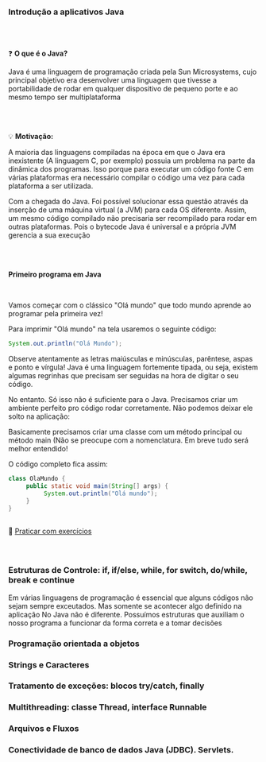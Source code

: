### Introdução a aplicativos Java

<br>

<br>:question: **O que é o Java?**<br>

Java é uma linguagem de programação criada pela Sun Microsystems, cujo principal objetivo era desenvolver uma linguagem que tivesse a portabilidade de rodar em qualquer dispositivo de pequeno porte e ao mesmo tempo ser multiplataforma

<br> 

<br>:bulb: **Motivação:**<br>

A maioria das linguagens compiladas na época em que o Java era inexistente (A linguagem C, por exemplo) possuia um problema na parte da dinâmica dos programas.
Isso porque para executar um código fonte C em várias plataformas era necessário compilar o código uma vez para cada plataforma a ser utilizada.

Com a chegada do Java. Foi possível solucionar essa questão através da inserção de uma máquina virtual (a JVM) para cada OS diferente. Assim, um mesmo código compilado não precisaria ser recompilado para rodar em outras plataformas. Pois o bytecode Java é universal e a própria JVM gerencia a sua execução 

<br>

<br>**Primeiro programa em Java**<br>

<br>

Vamos começar com o clássico "Olá mundo" que todo mundo aprende ao programar pela primeira vez!

Para imprimir "Olá mundo" na tela usaremos o seguinte código:

```java
System.out.println("Olá Mundo");
```

Observe atentamente as letras maiúsculas e minúsculas, parêntese, aspas e ponto e vírgula!
Java é uma linguagem fortemente tipada, ou seja, existem algumas regrinhas que precisam ser seguidas na hora de digitar o seu código.

No entanto. Só isso não é suficiente para o Java. Precisamos criar um ambiente perfeito pro código rodar corretamente. Não podemos deixar ele solto na aplicação:

Basicamente precisamos criar uma classe com um método principal ou método main (Não se preocupe com a nomenclatura. Em breve tudo será melhor entendido!

O código completo fica assim:

```java
class OlaMundo {
     public static void main(String[] args) {
          System.out.println("Olá mundo");
     }
}

```
##

:memo: [Praticar com exercícios](https://github.com/mathsstack/concursos-militares-/blob/main/aeronautica/eaoap/aulas/exercicios_introducao_java.md)

<br>

##


### Estruturas de Controle: if, if/else, while, for switch, do/while, break e continue

Em várias linguagens de programação é essencial que alguns códigos não sejam sempre exceutados. Mas somente se acontecer algo definido na aplicação 
No Java não é diferente. Possuímos estruturas que auxiliam o nosso programa a funcionar da forma correta e a tomar decisões 


### Programação orientada a objetos

### Strings e Caracteres

### Tratamento de exceções: blocos try/catch, finally

### Multithreading: classe Thread, interface Runnable

### Arquivos e Fluxos

### Conectividade de banco de dados Java (JDBC). Servlets.
